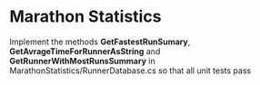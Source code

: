 # Marathon Statistics

Implement the methods **GetFastestRunSumary**, **GetAvrageTimeForRunnerAsString** and **GetRunnerWithMostRunsSummary** in MarathonStatistics/RunnerDatabase.cs so that all unit tests pass
